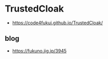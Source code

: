 # TrustedCloak
 
- https://code4fukui.github.io/TrustedCloak/

## blog

- https://fukuno.jig.jp/3945

